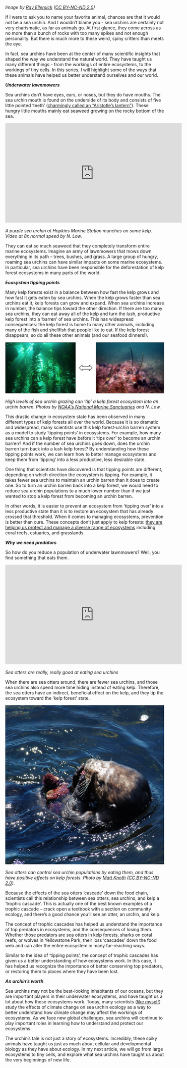 *Image by [Ray Ellersick](https://www.flickr.com/photos/rayellersick/6511456603/in/photolist-aVoVca-hkmZgW-5EMh9R-5BPhrk-2wes8o-fxdHVb-9SmNpU-4EE8Rx-ca7mrf-ca7G73-8fscHJ-4EUq2x-7pTy7J-2k5aRL-dtbF7A-n64yjF-pZcskJ-ca7mQC-ebj8de-ca7Gi5-zNjWkq-dpoiQE-dvLbAj-EdVZEE-yEFcx-4HiNAW-DHsndG-wdqYdR-HtFTtQ-4mojf6-weWi7V-bpjCr9-arYak1-8fseNY-dHgheU-aknqHj-8maFBp-cnikVd-jpApnM-nrdRk3-8KdPAx-cg4xwU-4EUdd2-oMzBpU-4LVwkn-5BTyE9-jorAG3-oWSm4s-dWnsBd-jorAzE) ([CC BY-NC-ND 2.0](https://creativecommons.org/licenses/by-nc-nd/2.0/))*

If I were to ask you to name your favorite animal, chances are that it would not be a sea urchin. And I wouldn’t blame you - sea urchins are certainly not very charismatic, as far as animals go. At first glance, they come across as no more than a bunch of rocks with too many spikes and not enough personality. But there is much more to these weird, spiny critters than meets the eye.

In fact, sea urchins have been at the center of many scientific insights that shaped the way we understand the natural world. They have taught us many different things - from the workings of entire ecosystems, to the workings of tiny cells. In this series, I will highlight some of the ways that these animals have helped us better understand ourselves and our world.


***Underwater lawnmowers***

Sea urchins don’t have eyes, ears, or noses, but they do have mouths. The sea urchin mouth is found on the underside of its body and consists of five little pointed ‘teeth’ ([charmingly called an “Aristotle’s lantern”](http://www.thelivingcoast.org/sea-urchins-teeth-and-aristotles-lantern/)). These hungry little mouths mainly eat seaweed growing on the rocky bottom of the sea.

<iframe width="560" height="315"
src="https://www.youtube.com/embed/uD7Vj6kKyjs?loop=1&playlist=uD7Vj6kKyjs"
frameborder="0" allowfullscreen></iframe>

*A purple sea urchin at Hopkins Marine Station munches on some kelp. Video at 8x normal speed by N. Low.*

They can eat so much seaweed that they completely transform entire marine ecosystems. Imagine an army of lawnmowers that mows down everything in its path – trees, bushes, and grass. A large group of hungry, roaming sea urchins can have similar impacts on some marine ecosystems. In particular, sea urchins have been responsible for the deforestation of kelp forest ecosystems in many parts of the world.


***Ecosystem tipping points***

Many kelp forests exist in a balance between how fast the kelp grows and how fast it gets eaten by sea urchins. When the kelp grows faster than sea urchins eat it, kelp forests can grow and expand. When sea urchins increase in number, the balance tips toward the other direction. If there are too many sea urchins, they can eat away all of the kelp and turn the lush, productive kelp forest into a ‘barren’ of sea urchins. This has widespread consequences: the kelp forest is home to many other animals, including many of the fish and shellfish that people like to eat. If the kelp forest disappears, so do all these other animals (and our seafood dinners!).

 ![A kelp forest and and urchin barren.](./images/kelpbarren.png)

*High levels of sea urchin grazing can ‘tip’ a kelp forest ecosystem into an urchin barren. Photos by [NOAA's National Marine Sanctuaries](https://www.flickr.com/photos/onms/26972424160/in/photolist-H6sHZS-7fas5P-Ho8UoQ) and N. Low.*

This drastic change in ecosystem state has been observed in many different types of kelp forests all over the world. Because it is so dramatic and widespread, many scientists use this kelp forest-urchin barren system as a model to study ‘tipping points’ in ecosystems. For example, how many sea urchins can a kelp forest have before it ‘tips over’ to become an urchin barren? And if the number of sea urchins goes down, does the urchin barren turn back into a lush kelp forest? By understanding how these tipping points work, we can learn how to better manage ecosystems and keep them from ‘tipping’ into a less productive, less desirable state.

One thing that scientists have discovered is that tipping points are different, depending on which direction the ecosystem is tipping.  For example, it takes fewer sea urchins to maintain an urchin barren than it does to create one. So to turn an urchin barren back into a kelp forest, we would need to reduce sea urchin populations to a much lower number than if we just wanted to stop a kelp forest from becoming an urchin barren.

In other words, it is easier to prevent an ecosystem from ‘tipping over’ into a less productive state than it is to restore an ecosystem that has already crossed that threshold. When it comes to managing ecosystems, prevention is better than cure. These concepts don’t just apply to kelp forests: [they are helping us protect and manage a diverse range of ecosystems](http://www.oceantippingpoints.org/) including coral reefs, estuaries, and grasslands.


***Why we need predators***

So how do you reduce a population of underwater lawnmowers? Well, you find something that eats them.

<iframe width="560" height="315"
src="https://www.youtube.com/embed/dEELVW0V6tg"
frameborder="0" allowfullscreen></iframe>

*Sea otters are really, really good at eating sea urchins*

When there are sea otters around, there are fewer sea urchins, and those sea urchins also spend more time hiding instead of eating kelp. Therefore, the sea otters have an indirect, beneficial effect on the kelp, and they tip the ecosystem toward the ‘kelp forest’ state.


 ![Sea otter eating a sea urchin](./images/otterurchin.jpg)

*Sea otters can control sea urchin populations by eating them, and thus have positive effects on kelp forests. Photo by [Matt Knoth](https://www.flickr.com/photos/mattknoth/1066152486/in/photolist-pgx26g-ovS5q1-7rCGbY-4wMcJK-oYL59R-oYMjFU-F5FhrQ-85VMgb-4N4uEU-8rBrx3-4U4Cnu-DrSbH-4WvcE4-2CdiZq-8rBrqf-2XRzB4-5NPGTU-bjW8xd-6UUdZF-rbLJcR-3KEBaB-5BTzFG-5ia6ZM-oonRa4-rvKUGn-rKVm25-qRdmQS-rvCmkw-rNde38-rNdeRT-rN8evP-rN8dZP-rKVnHG) ([CC BY-NC-ND 2.0](https://creativecommons.org/licenses/by-nc-nd/2.0/)).*

Because the effects of the sea otters ‘cascade’ down the food chain, scientists call this relationship between sea otters, sea urchins, and kelp a ‘trophic cascade’.  This is actually one of the best known examples of a trophic cascade –  crack open a textbook with a section on community ecology, and there’s a good chance you’ll see an otter, an urchin, and kelp.

The concept of trophic cascades has helped us understand the importance of top predators in ecosystems, and the consequences of losing them. Whether those predators are sea otters in kelp forests, sharks on coral reefs, or wolves in Yellowstone Park, their loss ‘cascades’ down the food web and can alter the entire ecosystem in many far-reaching ways.

Similar to the idea of ‘tipping points’, the concept of trophic cascades has given us a better understanding of how ecosystems work. In this case, it has helped us recognize the importance of better conserving top predators, or restoring them to places where they have been lost.


***An urchin’s worth***

Sea urchins may not be the best-looking inhabitants of our oceans, but they are important players in their underwater ecosystems, and have taught us a lot about how these ecosystems work. Today, many scientists ([like myself](http://hopkinsmarinestation.stanford.edu/low)) study the effects of climate change on sea urchin ecology as a way to better understand how climate change may affect the workings of ecosystems. As we face new global challenges, sea urchins will continue to play important roles in learning how to understand and protect our ecosystems.

The urchin’s tale is not just a story of ecosystems. Incredibly, these spiky animals have taught us just as much about cellular and developmental biology as they have about ecology. In my next article, we will go from large ecosystems to tiny cells, and explore what sea urchins have taught us about the very beginnings of new life.
